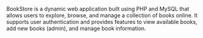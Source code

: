 BookStore is a dynamic web application built using PHP and MySQL that allows users to explore, browse, and manage a collection of books online. It supports user authentication and provides features to view available books, add new books (admin), and manage book information.
